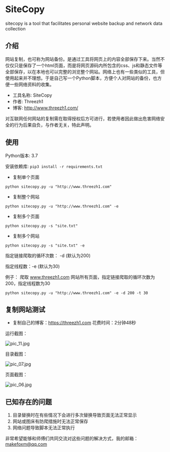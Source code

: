 # SiteCopy

sitecopy is a tool that facilitates personal website backup and network data collection

## 介绍

网站复制，也可称为网站备份。是通过工具将网页上的内容全部保存下来。当然不仅仅只是保存了一个html页面，而是将网页源码内所包含的css、js和静态文件等全部保存，以在本地也可以完整的浏览整个网站。网络上也有一些类似的工具，但使用起来并不理想。于是自己写一个Python脚本，方便个人对网站的备份，也方便一些网络资料的收集。

- 工具名称: SiteCopy
- 作者: Threezh1
- 博客: http://www.threezh1.com/

对互联网任何网站的复制需在取得授权后方可进行，若使用者因此做出危害网络安全的行为后果自负，与作者无关，特此声明。

## 使用

Python版本: 3.7

安装依赖库: `pip3 install -r requirements.txt`

- 复制单个页面

`python sitecopy.py -u "http://www.threezh1.com"`

- 复制整个网站

`python sitecopy.py -u "http://www.threezh1.com" -e`

- 复制多个页面

`python sitecopy.py -s "site.txt"`

- 复制多个网站

`python sitecopy.py -s "site.txt" -e`


指定链接爬取的循环次数： -d (默认为200)

指定线程数：-e (默认为30)

例子： 爬取 www.threezh1.com 网站所有页面，指定链接爬取的循环次数为200，指定线程数为30

`python sitecopy.py -u "http://www.threezh1.com" -e -d 200 -t 30`

## 复制网站测试

- 复制自己的博客：https://threezh1.com 花费时间：2分钟48秒

运行截图：

![pic_11.jpg](https://s2.ax1x.com/2019/12/12/QcnOp9.jpg)

目录截图：

![pic_07.jpg](https://i.loli.net/2019/12/12/MRmv4licZCb5OzD.jpg)

页面截图：

![pic_06.jpg](https://i.loli.net/2019/12/12/4ydL371zCEiVJnZ.jpg)


## 已知存在的问题

1. 目录替换时在有些情况下会进行多次替换导致页面无法正常显示
2. 网站或图床有防爬措施时无法正常保存
3. 网络问题导致脚本无法正常执行

非常希望能够和师傅们共同交流对这些问题的解决方式，我的邮箱：makefoxm@qq.com

